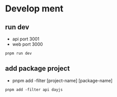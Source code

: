 # Develop ment

## run dev

- api port 3001
- web port 3000

```
pnpm run dev
```

## add package project

- pnpm add -filter [project-name] [package-name]

```
pnpm add -filter api dayjs
```

